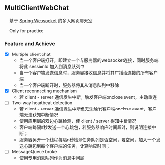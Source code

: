 ## MultiClientWebChat
&nbsp;&nbsp;&nbsp;&nbsp;基于 [Spring Websocket][1] 的多人网页聊天室

&nbsp;&nbsp;&nbsp;&nbsp;Only for practice

[1]:https://docs.spring.io/spring/docs/current/spring-framework-reference/html/websocket.html "sad"
### Feature and Achieve
- [x] Multiple client chat
    - 当一个客户端打开，即建立一个与服务器的websocket连接，同时服务端将此 sessionId 加入到消息队列中 
    - 当一个客户端发送信息时，服务器接收信息并将其广播给连接的所有客户端
    - 当一个客户端断开时，服务器将其从消息队列中移除
- [x] Client reconnecting mechanism
    - 若 client  - server 通信发生中断，触发客户端onclose event，主动重连
- [ ] Two-way heartbeat detection
    - 若 client  - server 通信发生中断但无法触发客户端onclose event，客户端无法获知中断情况
    - 使用应用层的双边心跳检测，使 client / server 得知中断情况
    - 客户端每隔n秒发送一个心跳包，若服务器响应时间超时，则说明连接中断；
    - 服务器另开一个线程每隔n秒检测任务队列是否空闲，若空闲，加入一个发送心跳包到每个客户端的任务，计算响应时间；
- [ ] MessageQueue broke
    - 使用专用消息队列作为消息中间层




